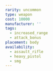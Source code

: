 ```yaml
---
rarity: uncommon
type: weapon
cost: 10000
manufacturer: ''
tags:
  - increased_range
  - attack_bonus
placement: body
availability:
  - assault_rifle
  - heavy_pistol
  - smg
---
```

